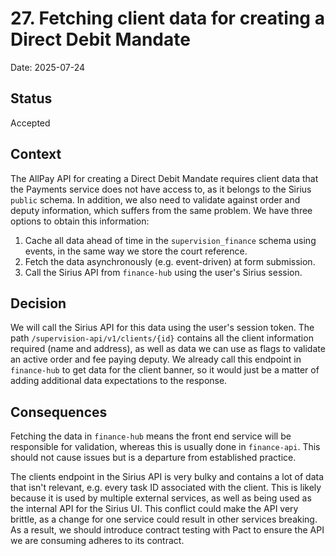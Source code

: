 # 27. Fetching client data for creating a Direct Debit Mandate

Date: 2025-07-24

## Status

Accepted

## Context

The AllPay API for creating a Direct Debit Mandate requires client data that the Payments service does not have access to,
as it belongs to the Sirius `public` schema. In addition, we also need to validate against order and deputy information,
which suffers from the same problem. We have three options to obtain this information:

1. Cache all data ahead of time in the `supervision_finance` schema using events, in the same way we store the court reference.
2. Fetch the data asynchronously (e.g. event-driven) at form submission.
3. Call the Sirius API from `finance-hub` using the user's Sirius session.

## Decision

We will call the Sirius API for this data using the user's session token. The path `/supervision-api/v1/clients/{id}`
contains all the client information required (name and address), as well as data we can use as flags to validate an active
order and fee paying deputy. We already call this endpoint in `finance-hub` to get data for the client banner, so it would 
just be a matter of adding additional data expectations to the response.

## Consequences

Fetching the data in `finance-hub` means the front end service will be responsible for validation, whereas this is usually
done in `finance-api`. This should not cause issues but is a departure from established practice.

The clients endpoint in the Sirius API is very bulky and contains a lot of data that isn't relevant, e.g. every task ID
associated with the client. This is likely because it is used by multiple external services, as well as being used as the
internal API for the Sirius UI. This conflict could make the API very brittle, as a change for one service could result 
in other services breaking. As a result, we should introduce contract testing with Pact to ensure the API we are consuming
adheres to its contract.
